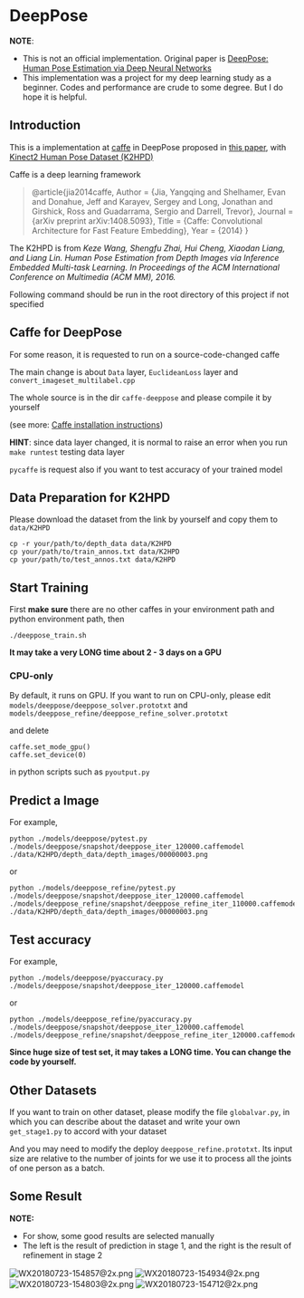 # DeepPose

**NOTE**:

 - This is not an official implementation. Original paper is [DeepPose: Human Pose Estimation via Deep Neural Networks](http://arxiv.org/abs/1312.4659)
 - This implementation was a project for my deep learning study as a beginner. Codes and performance are crude to some degree. But I do hope it is helpful.

## Introduction 

This is a implementation at [caffe](http://caffe.berkeleyvision.org/) in DeepPose proposed in [this paper](http://arxiv.org/abs/1312.4659), with [Kinect2 Human Pose Dataset (K2HPD)](http://www.sysu-hcp.net/kinect2-human-pose-dataset-k2hpd/)

Caffe is a deep learning framework

>@article{jia2014caffe,
  Author = {Jia, Yangqing and Shelhamer, Evan and Donahue, Jeff and Karayev, Sergey and Long, Jonathan and Girshick, Ross and Guadarrama, Sergio and Darrell, Trevor},
  Journal = {arXiv preprint arXiv:1408.5093},
  Title = {Caffe: Convolutional Architecture for Fast Feature Embedding},
  Year = {2014}
} 

The K2HPD is from *Keze Wang, Shengfu Zhai, Hui Cheng, Xiaodan Liang, and Liang Lin. Human Pose Estimation from Depth Images via Inference Embedded Multi-task Learning. In Proceedings of the ACM International Conference on Multimedia (ACM MM), 2016.*

Following command should be run in the root directory of this project if not specified

## Caffe for DeepPose

For some reason, it is requested to run on a source-code-changed caffe

The main change is about `Data` layer, `EuclideanLoss` layer and `convert_imageset_multilabel.cpp`

The whole source is in the dir `caffe-deeppose` and please compile it by yourself

(see more: [Caffe installation instructions](http://caffe.berkeleyvision.org/installation.html))

**HINT**: since data layer changed, it is normal to raise an error when you run `make runtest` testing data layer

`pycaffe` is request also if you want to test accuracy of your trained model

## Data Preparation for K2HPD

Please download the dataset from the link by yourself and copy them to `data/K2HPD`

```
cp -r your/path/to/depth_data data/K2HPD
cp your/path/to/train_annos.txt data/K2HPD
cp your/path/to/test_annos.txt data/K2HPD
```

## Start Training 

First **make sure** there are no other caffes in your environment path and python environment path, then

```
./deeppose_train.sh
```

**It may take a very LONG time about 2 - 3 days on a GPU**

### CPU-only

By default, it runs on GPU. If you want to run on CPU-only, please edit `models/deeppose/deeppose_solver.prototxt` and `models/deeppose_refine/deeppose_refine_solver.prototxt`

and delete 

```
caffe.set_mode_gpu()
caffe.set_device(0)
``` 

in python scripts such as `pyoutput.py`

## Predict a Image 

For example,

```
python ./models/deeppose/pytest.py ./models/deeppose/snapshot/deeppose_iter_120000.caffemodel ./data/K2HPD/depth_data/depth_images/00000003.png
```

or

```
python ./models/deeppose_refine/pytest.py ./models/deeppose/snapshot/deeppose_iter_120000.caffemodel ./models/deeppose_refine/snapshot/deeppose_refine_iter_110000.caffemodel ./data/K2HPD/depth_data/depth_images/00000003.png
```

## Test accuracy 

For example,

```
python ./models/deeppose/pyaccuracy.py ./models/deeppose/snapshot/deeppose_iter_120000.caffemodel
```

or

```
python ./models/deeppose_refine/pyaccuracy.py ./models/deeppose/snapshot/deeppose_iter_120000.caffemodel ./models/deeppose_refine/snapshot/deeppose_refine_iter_120000.caffemodel
```

**Since huge size of test set, it may takes a LONG time. You can change the code by yourself.**

## Other Datasets

If you want to train on other dataset, please modify the file `globalvar.py`, in which you can describe about the dataset and write your own `get_stage1.py` to accord with your dataset

And you may need to modify the deploy `deeppose_refine.prototxt`. Its input size are relative to the number of joints for we use it to process all the joints of one person as a batch.  

## Some Result

**NOTE:** 

 - For show, some good results are selected manually
 - The left is the result of prediction in stage 1, and the right is the result of refinement in stage 2

<img src="https://i.loli.net/2018/07/23/5b5588b80ff02.png" alt="WX20180723-154857@2x.png" title="WX20180723-154857@2x.png" align="center"/>
<img src="https://i.loli.net/2018/07/23/5b5588b81089f.png" alt="WX20180723-154934@2x.png" title="WX20180723-154934@2x.png" align="center"/>
<img src="https://i.loli.net/2018/07/23/5b5588b812836.png" alt="WX20180723-154803@2x.png" title="WX20180723-154803@2x.png" align="center"/>
<img src="https://i.loli.net/2018/07/23/5b5588b8131f2.png" alt="WX20180723-154712@2x.png" title="WX20180723-154712@2x.png" align="center"/>